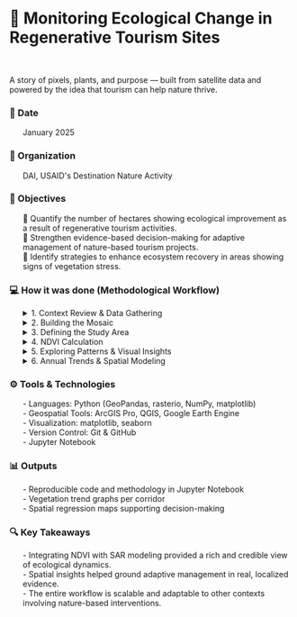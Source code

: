 # 🌿 Monitoring Ecological Change in Regenerative Tourism Sites

<br>

A story of pixels, plants, and purpose — built from satellite data and powered by the idea that tourism can help nature thrive.
<br>

### 📅 Date
<ol>
January 2025
</ol>
   
### 🏢 Organization
<ol>
DAI, USAID's Destination Nature Activity
</ol>

### 🎯 Objectives

<ol>
<p>🔢 Quantify the number of hectares showing ecological improvement as a result of regenerative tourism activities.<br>🔦 Strengthen evidence-based decision-making for adaptive management of nature-based tourism projects.<br>🚀 Identify strategies to enhance ecosystem recovery in areas showing signs of vegetation stress.</p>
</ol>

### 💻 How it was done (Methodological Workflow)
<ol>
   
<details>
<summary>1. Context Review & Data Gathering</summary>
<br>

The monitoring process began with a spatial and temporal framing of the study. Three timeframes were defined to capture changes in vegetation linked to regenerative tourism efforts:
<ol>
  • ⏳ Baseline (pre-intervention) <br>
  • 🔨 Implementation (during intervention) <br>  
  • 🌱 Post-intervention (outcome assessment)<br>
</ol>
<br>
To support this, monthly PlanetScope imagery was gathered for each tourism corridor. Only scenes with **less than 10% cloud coverage across the entire corridor extent** were considered valid. This threshold helped minimize noise in future NDVI calculations and ensured data consistency.
<br><br>
A structured validation process was implemented to transparently track usable and missing data:<br>
<ol>
   • ✅ Each month-corridor combination was reviewed.<br>  
   • 🔗 A checklist was produced with image links, cloud flags (when <10% cloud presence might still affect NDVI), and notes justifying temporal gaps.<br>
</ol>
<br>
📝 Note:  
This transparent verification ensured high-quality imagery inputs while documenting limitations openly—a key practice in responsible environmental monitoring.

<br>🔄 Process Diagram

```mermaid
flowchart LR
    subgraph A[📥 Input]
        A1["• Monthly PlanetScope catalog<br>• Regenerative tourism corridor shapefiles"]
    end

    subgraph B[⚙️ Processing]
        B1["• Define analysis periods<br>• Filter imagery by <10% cloud coverage per corridor<br>• Validate and tag data availability"]
    end

    subgraph C[📋 Output]
        C1["• Checklist with image links, cloud flags, and gap justifications<br>• Folder with PlanetScope tiles (GeoTIFFs)<br>• Final curated list of valid imagery"]
    end

    A1 --> B1 --> C1
```

</details>

   
<details>
<summary>2. Building the Mosaic</summary>
<br>
<ol>
To prepare the satellite imagery for analysis, the individual PlanetScope tiles downloaded for each tourism corridor were first merged into a single raster mosaic. This preprocessing step ensures all tiles are spatially aligned and simplifies subsequent workflows by reducing the number of input files.
<br><br>
This step has two main objectives:<br><br>
<ol>
   • 🧩 Integration: unify fragmented tiles into a seamless mosaic for the full corridor extent.<br>
   • 🛠️ Preprocessing: generate a base raster for further spatial analysis and clipping.
</ol>
<br>
📝 Note:  
The merge process defaults to pixel-wise averaging in areas where tiles overlap. This helps minimize radiometric discrepancies and smooths transitions between adjacent scenes, especially in zones with partial cloud cover.

<br>🔄 Process Diagram

```mermaid
flowchart LR
    subgraph A[📥 Input]
        A1["• Folder with individual PlanetScope tiles (GeoTIFFs)"]
    end

    subgraph B[⚙️ Processing]
        B1["• Uses rasterio to open all .tif files<br>• Merges them with rasterio.merge (defaults to average on overlap)<br>• Updates metadata (dimensions, transform, band count)<br>• Saves result as a temporary GeoTIFF mosaic"]
    end

    subgraph C[📤 Analysis]
        C1["• Creates a single raster aligned with corridor extent<br>• Reduces input complexity for future operations"]
    end

    subgraph D[📤 Output]
        D1["Temporary mosaic (GeoTIFF) covering the full area of interest"]
    end

    A1 --> B1 --> C1 --> D1
```
📷 Below is an example of the resulting mosaic raster for one of the regenerative tourism corridors:<br><br>
![alt text](https://github.com/WennOlarteE/portfolio/blob/main/RegenerativeTourism/Mosaico.png)<br>

💻 Want to explore the code behind this step? Check out the Jupyter Notebook:
[🔗 View the mosaic generation code](https://github.com/WennOlarteE/portfolio/blob/main/RegenerativeTourism/MosaicGeneration.md).

</ol>

</details>



<details>
<summary>3. Defining the Study Area</summary>
<br>
<ol>

To ensure that all subsequent analyses focus solely on the relevant geographic extent, the temporary mosaic created in the previous step was clipped using the shapefile corresponding to the regenerative tourism corridor.

This step serves two main purposes:
<ol>
   • 🎯 Spatial focus: removing irrelevant surroundings and keeping only the core study area.

   •⚡ Performance optimization: reducing processing load for large-scale modeling.
</ol>
📝 Note:
Setting a NoData value (-9999) ensures that masked-out areas are excluded from subsequent analyses. This avoids distortions in calculations such as NDVI, where undefined pixels could otherwise bias results or trigger processing errors.
<br>
<br>🔄 Process Diagram

```mermaid

flowchart LR
    subgraph A[📥 Input]
        A1["• Temporary mosaic generated in the previous step (GeoTIFF format)<br>• Shapefile delimiting the tourism corridor"]
    end

    subgraph B[⚙️ Processing]
        B1["• Uses GDAL Warp to clip the mosaic with the shapefile<br>• Applies exact masking (cropToCutline=True) to restrict output strictly to the corridor<br>• Sets NoData value to -9999 for excluded areas<br>• Enables multithreaded processing for efficiency<br>• Maintains Float32 data type for optimized performance with large datasets<br>"]
    end

    subgraph C[📤 Analysis]
        C1["• Removes irrelevant areas outside the corridor, improving analytical focus<br>•Optimizes computational resources via parallel processing<br>•Preserves metadata integrity and precision for further modeling"]
    end

    subgraph D[📤 Output]
        D1["Clipped GeoTIFF raster containing only the target corridor area"]
    end

    A1 --> B1 --> C1 --> D1
```
📷 Below is a preview of one output tile resulting from the clipping process. This image is provided as an example; the full analysis included multiple mosaics across various corridors.<br><br>
![alt text](https://github.com/WennOlarteE/portfolio/blob/main/RegenerativeTourism/2_ClippedMosaic.png)<br>


💻 The full code used in this section is available at the following link:  
[🔗 Explore the full clipping workflow in this markdown](https://github.com/WennOlarteE/portfolio/blob/main/RegenerativeTourism/AreaDelimitation.md)

</ol>
</details>


<details>
<summary>4. NDVI Calculation</summary>
<br>
<ol>
To quantify vegetation health and distribution, the Normalized Difference Vegetation Index (NDVI) was calculated using the clipped PlanetScope mosaics. This spectral index provides insight into vegetation dynamics by comparing reflectance in the red and near-infrared (NIR) bands.
<br><br>
This step has three main objectives:
<br><br>
<ol>• 🍃 Detect the presence and vigor of vegetation across the study area.<br> • 🔬 Generate NDVI rasters for each corridor and month to support temporal ecological analysis.<br> • 🔍 Ensure reliable calculations by handling edge cases and maintaining geospatial consistency. </ol><br>
📝 Note: <br>
To prevent mathematical errors and ensure analytical robustness, a small constant (+1e-10) is added to the NDVI formula denominator. This avoids division by zero and preserves valid NoData values (-9999), which were defined during the clipping stage. These safeguards are essential to avoid skewed vegetation metrics or unintended artifacts in later modeling steps.

<br>🔄 Process Diagram

```mermaid
flowchart LR
    subgraph A[📥 Input]
        A1["• Clipped mosaic from the previous step (GeoTIFF format)<br>• Band 3 = Red, Band 4 = Near Infrared (NIR)"]
    end

    subgraph B[⚙️ Processing]
        B1["• Reads spectral bands using Rasterio<br>• Applies mask to remove invalid or NoData pixels<br>• Computes NDVI = (NIR - Red)/(NIR + Red + 1e-10)<br>• Preserves metadata and geospatial reference<br>• Saves output as single-band raster"]
    end

    subgraph C[📤 Analysis]
        C1["• NDVI values range from -1 to 1:<br>  0.6 ➝ Dense vegetation<br>  0.2–0.5 ➝ Moderate vegetation<br>  < 0 ➝ Water or bare soil<br><br>• Output ready for visualization and modeling"]
    end

    subgraph D[📤 Output]
        D1["NDVI raster layer (.tif)"]
    end

    A1 --> B1 --> C1 --> D1
```
📷 A sample output of the NDVI raster is shown below to illustrate vegetation distribution across one of the study corridors:<br><br>

![alt text](https://github.com/WennOlarteE/portfolio/blob/main/RegenerativeTourism/3_NDVI_value.png)<br>

💻 The full code used in this section is available at the following link:  
[🔗 Explore the full NDVI calculation workflow in this markdown](https://github.com/WennOlarteE/portfolio/blob/main/RegenerativeTourism/NDVI_Calculation.md)

</ol>
</details>


<details>
<summary>5. Exploring Patterns & Visual Insights</summary>
<br>
<ol>
- Extracted metrics per pixel and corridor level:<br>
<ol>
   - Max, Min, Mean, Median, and 90th Percentile<br>
</ol>
- Created:<br>
<ol>
   - Thematic NDVI maps<br>
   - Histograms to explore data distribution<br>
   - Monthly time series graphs<br>
</ol>
</ol>
</details>



<details>
<summary>6. Annual Trends & Spatial Modeling</summary>
<br>
<ol>
- Generated yearly NDVI composites and standardized resolutions.<br>
<ol>
   - Applied Spatial Autoregressive (SAR) Models to:<br>
   <ol>
      - Quantify change over time<br>
      - Detect spatial trends and hotspots<br>
      - Identify significant improvement or degradation clusters<br>
   </ol>
   - Produced:<br>
   <ol>
      - Annual NDVI change maps<br>
      - Comparative boxplots<br>
      - Spatial autocorrelation visuals<br>
   </ol>
</ol>
</ol>
</details>
     
</ol>




### ⚙️ Tools & Technologies

<ol>
- Languages: Python (GeoPandas, rasterio, NumPy, matplotlib) <br>
- Geospatial Tools: ArcGIS Pro, QGIS, Google Earth Engine <br>
- Visualization: matplotlib, seaborn <br>
- Version Control: Git & GitHub <br>
- Jupyter Notebook <br>
</ol>


### 📊 Outputs

<ol>
- Reproducible code and methodology in Jupyter Notebook <br>
- Vegetation trend graphs per corridor <br>
- Spatial regression maps supporting decision-making <br>
</ol>

### 🔍 Key Takeaways

<ol>
- Integrating NDVI with SAR modeling provided a rich and credible view of ecological dynamics. <br>
- Spatial insights helped ground adaptive management in real, localized evidence. <br>
- The entire workflow is scalable and adaptable to other contexts involving nature-based interventions. <br>
</ol>


